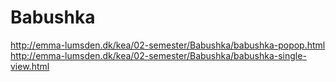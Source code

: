 # Babushka
http://emma-lumsden.dk/kea/02-semester/Babushka/babushka-popop.html
http://emma-lumsden.dk/kea/02-semester/Babushka/babushka-single-view.html

